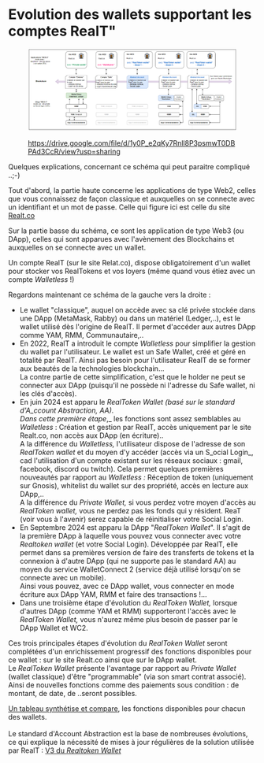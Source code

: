 # Evolution des wallets supportant les comptes RealT"

<figure><img src="../../.gitbook/assets/image (303).png" alt=""><figcaption><p><a href="https://drive.google.com/file/d/1y0P_e2qKy7Rnll8P3psmwT0DBPAd3CcR/view?usp=sharing">https://drive.google.com/file/d/1y0P_e2qKy7Rnll8P3psmwT0DBPAd3CcR/view?usp=sharing</a></p></figcaption></figure>

Quelques explications, concernant ce schéma qui peut paraitre compliqué ..;-)

Tout d'abord, la partie haute concerne les applications de type Web2, celles que vous connaissez de façon classique et auxquelles on se connecte avec un identifiant et un mot de passe. Celle qui figure ici est celle du site  [Realt.co](https://realt.co/)

Sur la partie basse du schéma, ce sont les application de type Web3 (ou DApp), celles qui sont apparues avec l'avènement des Blockchains et auxquelles on se connecte avec un wallet.

Un compte RealT (sur le site Relat.co), dispose obligatoirement d'un wallet pour stocker vos RealTokens et vos loyers (même quand vous étiez avec un compte _Walletless_ !)

Regardons maintenant ce schéma de la gauche vers la droite :&#x20;

* Le wallet "classique", auquel on accède avec sa clé privée stockée dans une DApp (MetaMask, Rabby) ou dans un matériel (Ledger,..), est le wallet utilisé dès l'origine de RealT. Il permet d'accéder aux autres DApp comme YAM, RMM, Communautaire,..
* En 2022, RealT a introduit le compte _Walletless_ pour simplifier la gestion du wallet par l'utilisateur. Le wallet est un Safe Wallet, créé et géré en totalité par RealT. Ainsi pas besoin pour l'utilisateur RealT de se former aux beautés de la technologies blockchain...\
  La contre partie de cette simplification, c'est que le holder ne peut se connecter aux DApp (puisqu'il ne possède ni l'adresse du Safe wallet, ni les clés d'accès).
* En juin 2024 est apparu le _RealToken Wallet (_basé sur le standard d'A_ccount Abstraction, AA)._\
  Dans cette première étape_,_ les fonctions sont assez semblables au _Walletless_ : Création et gestion par RealT, accès uniquement par le site Realt.co, non accès aux DApp (en écriture)..\
  A la différence du _Walletless,_ l'utilisateur dispose de l'adresse de son _RealToken wallet_ et du moyen d'y accéder (accès via un S_ocial Login_, cad l'utilisation d'un compte existant sur les réseaux sociaux : gmail, facebook, discord ou twitch). Cela permet quelques premières nouveautés par rapport au _Walletless :_ Réception de token (uniquement sur Gnosis), whitelist du wallet sur des propriété, accès en lecture aux DApp,..\
  A la différence du _Private Wallet,_ si vous perdez votre moyen d'accès au _RealToken wallet,_ vous ne perdez pas les fonds qui y résident. ReaT (voir vous à l'avenir) serez capable de réinitialiser votre Social Login.
* En Septembre 2024 est apparu la DApp "_RealToken Wallet_". Il s'agit de la première DApp à laquelle vous pouvez vous connecter avec votre _Realtoken wallet_ (et votre Social Login). Développée par RealT, elle permet dans sa premières version de faire des transferts de tokens et la connexion à d'autre DApp (qui ne supporte pas le standard AA) au moyen du service WalletConnect 2 (service déjà utilisé lorsqu'on se connecte avec un mobile).\
  Ainsi vous pouvez, avec ce DApp wallet, vous connecter en mode écriture aux DApp YAM, RMM et faire des transactions !...
* Dans une troisième étape d'évolution du _RealToken Wallet,_ lorsque d'autres DApp (comme YAM et RMM) supporteront l'accès avec le _RealToken Wallet,_ vous n'aurez même plus besoin de passer par le DApp Wallet et WC2.

Ces trois principales étapes d'évolution du _RealToken Wallet_ seront complétées d'un enrichissement progressif des fonctions disponibles pour ce wallet : sur le site Realt.co ainsi que sur le DApp wallet.\
Le _RealToken Wallet_ présente l'avantage par rapport au _Private Wallet_ (wallet classique) d'être "programmable" (via son smart contrat associé). Ainsi de nouvelles fonctions comme des paiements sous condition : de montant, de date, de ..seront possibles.

[Un tableau synthétise et compare](comparatif-entre-les-types-de-wallet.md), les fonctions disponibles pour chacun des wallets. \
\
Le standard d'Account Abstraction est la base de nombreuses évolutions, ce qui explique la nécessité de mises à jour régulières de la solution utilisée par RealT : [V3 du _Realtoken Wallet_ ](v3-du-realtoken-wallet.md)

